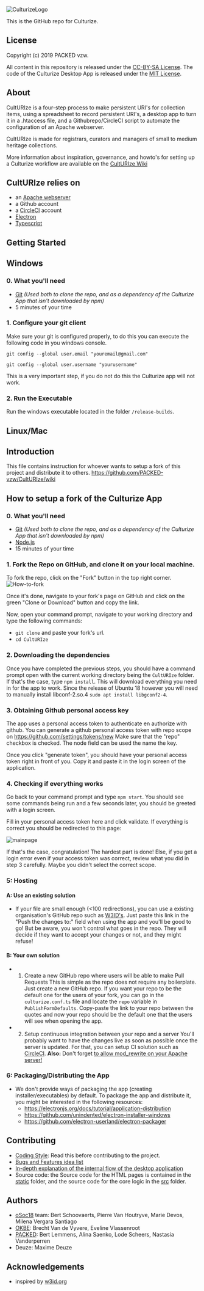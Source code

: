 ![CulturizeLogo](https://github.com/PACKED-vzw/CultURIze/blob/master/static/assets/logo-culturize-klein.png)

This is the GitHub repo for Culturize.

## License
Copyright (c) 2019 PACKED vzw.

All content in this repository is released under the [CC-BY-SA License](https://creativecommons.org/licenses/by-sa/4.0/).
The code of the Culturize Desktop App is released under the [MIT License](https://opensource.org/licenses/MIT).
## About
CultURIze is a four-step process to make persistent URI's for collection items, using a spreadsheet to record persistent URI's, a desktop app to turn it in a .htaccess file, and a Githubrepo/CircleCI script to automate the configuration of an Apache webserver.

CultURIze is made for registrars, curators and managers of small to medium heritage collections. 

More information about inspiration, governance, and howto's for setting up a Culturize workflow are available on the [CultURIze Wiki](https://github.com/PACKED-vzw/CultURIze/wiki/home) 

## CultURIze relies on
* an [Apache webserver](https://httpd.apache.org/)
* a Github account
* a [CircleCI](https://circleci.com/) account
* [Electron](https://electronjs.org/)
* [Typescript](https://www.typescriptlang.org/)

## Getting Started

## Windows ##
### 0. What you'll need
  * [Git](https://git-scm.com/) *(Used both to clone the repo, and as a dependency of the Culturize App that isn't downloaded by npm)*
  * 5 minutes of your time

### 1. Configure your git client
Make sure your git is configured properly, to do this you can execute the following code
in you windows console.

```
git config --global user.email "youremail@gmail.com"

git config --global user.username "yourusername"
```

This is a very important step, if you do not do this the Culturize app will not work.
  
### 2. Run the Executable
Run the windows executable located in the folder `/release-builds`.

## Linux/Mac ##
## Introduction ##

This file contains instruction for whoever wants to setup a fork of this project and distribute it to others.
https://github.com/PACKED-vzw/CultURIze/wiki
## How to setup a fork of the Culturize App

### 0. What you'll need
  * [Git](https://git-scm.com/) *(Used both to clone the repo, and as a dependency of the Culturize App that isn't downloaded by npm)*
  * [Node.js](https://nodejs.org/en/)
  * 15 minutes of your time

### 1. Fork the Repo on GitHub, and clone it on your local machine.
  To fork the repo, click on the "Fork" button in the top right corner.
  ![How-to-fork](https://github-images.s3.amazonaws.com/help/bootcamp/Bootcamp-Fork.png)
  
  Once it's done, navigate to your fork's page on GitHub and click on the green "Clone or Download" button and copy the link.
  
  Now, open your command prompt, navigate to your working directory and type the following commands:
  
  * `git clone` and paste your fork's url.
  * `cd CultURIze`
  
### 2. Downloading the dependencies
 Once you have completed the previous steps, you should have a command prompt open with the current working directory being the `CultURIze` folder. If that's the case, type `npm install`. This will download everything you need in for the app to work. Since the release of Ubuntu 18 however you will need to manually install libconf-2.so.4 `sudo apt install libgconf2-4`.
  
### 3. Obtaining Github personal access key
 The app uses a personal access token to authenticate en authorize with github.
 You can generate a github personal access token with repo scope on
 https://github.com/settings/tokens/new
 Make sure that the "repo" checkbox is checked. The node field can be used the
 name the key.
     
  Once you click "generate token", you should have your personal access token
  right in front of you. Copy it and paste it in the login screen of the
  application.

### 4. Checking if everything works
  Go back to your command prompt and type `npm start`. You should see some
  commands being run and a few seconds later, you should be greeted with a login
  screen.
 
  Fill in your personal access token here and click validate. If everything is
  correct you should be redirected to this page:

 ![mainpage](https://i.imgur.com/QgDo800.png)
 
 If that's the case, congratulation! The hardest part is done! Else, if you get
 a login error even if your access token was correct, review what you did in
 step 3 carefully. Maybe you didn't select the correct scope.
 
 ### 5: Hosting
 #### A: Use an existing solution
   * If your file are small enough (<100 redirections), you can use a existing organisation's GitHub repo such as [W3ID's](https://github.com/perma-id/w3id.org). 
   Just paste this link in the "Push the changes to:" field when using the app and you'll be good to go! But be aware, you won't control what goes in the repo. They will decide if they want to accept your changes or not, and they might refuse!
 
 #### B: Your own solution
 * 1. Create a new GitHub repo where users will be able to make Pull Requests
   This is simple as the repo does not require any boilerplate. Just create a new GitHub repo. If you want your repo to be the default one for the users of your fork, you can go in the `culturize.conf.ts` file and locate the `repo` variable in `PublishFormDefaults`. Copy-paste the link to your repo between the quotes and now your repo should be the default one that the users will see when opening the app.

 * 2. Setup continuous integration between your repo and a server
   You'll probably want to have the changes live as soon as possible once the server is updated. For that, you can setup CI solution such as [CircleCI](https://circleci.com/docs/2.0/). **Also:** Don't forget [to allow mod_rewrite on your Apache server!](https://www.digitalocean.com/community/tutorials/how-to-rewrite-urls-with-mod_rewrite-for-apache-on-ubuntu-16-04) 
   
### 6: Packaging/Distributing the App
 * We don't provide ways of packaging the app (creating installer/executables) by default. To package the app and distribute it, you might be interested in the following resources:
   * https://electronjs.org/docs/tutorial/application-distribution
   * https://github.com/unindented/electron-installer-windows
   * https://github.com/electron-userland/electron-packager


## Contributing
  * [Coding Style](doc/Style.md): Read this before contributing to the project.
  * [Bugs and Features idea list](doc/Possible%20Improvements.md)
  * [In-depth explanation of the internal flow of the desktop application](doc/pdf/flow.pdf)
  * Source code: the Source code for the HTML pages is contained in the [static](static/) folder, and the source code for the core logic in the [src](src/) folder. 
  
## Authors
  * [oSoc18](https://2018.summerofcode.be/culturize.html) team: Bert Schoovaerts, Pierre Van Houtryve, Marie Devos, Milena Vergara Santiago
  * [OKBE](https://openknowledge.be/): Brecht Van de Vyvere, Eveline Vlassenroot
  * [PACKED](https://www.packed.be/): Bert Lemmens, Alina Saenko, Lode Scheers, Nastasia Vanderperren
  * Deuze: Maxime Deuze
## Acknowledgements
  * inspired by [w3id.org](http://w3id.org)

